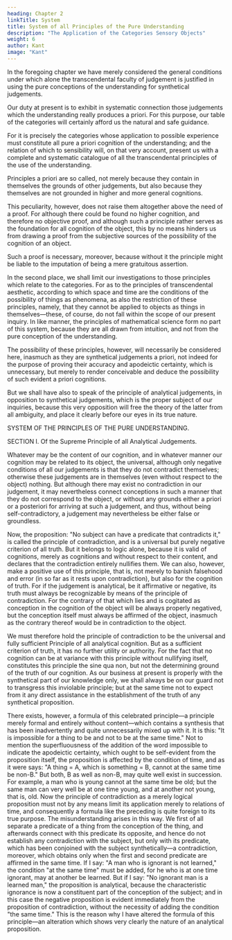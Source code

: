 ```yaml
---
heading: Chapter 2
linkTitle: System
title: System of all Principles of the Pure Understanding
description: "The Application of the Categories Sensory Objects"
weight: 6
author: Kant
image: "Kant"
---
```




In the foregoing chapter we have merely considered the general conditions under which alone the transcendental faculty of judgement is justified in using the pure conceptions of the understanding for synthetical judgements. 

Our duty at present is to exhibit in systematic connection those judgements which the understanding really produces a priori. For this purpose, our table of the categories will certainly afford us the natural and safe guidance. 

For it is precisely the categories whose application to possible experience must constitute all pure a priori cognition of the understanding; and the relation of which to sensibility will, on that very account, present us with a complete and systematic catalogue of all the transcendental principles of the use of the understanding.

Principles a priori are so called, not merely because they contain in themselves the grounds of other judgements, but also because they themselves are not grounded in higher and more general cognitions.

This peculiarity, however, does not raise them altogether above the need of a proof. For although there could be found no higher cognition, and therefore no objective proof, and although such a principle rather serves as the foundation for all cognition of the object, this by no means hinders us from drawing a proof from the subjective sources of the possibility of the cognition of an object. 

Such a proof is necessary, moreover, because without it the principle might be liable to the imputation of being a mere gratuitous assertion.

In the second place, we shall limit our investigations to those principles which relate to the categories. For as to the principles of transcendental aesthetic, according to which space and time are the conditions of the possibility of things as phenomena, as also the restriction of these principles, namely, that they cannot be applied to objects as things in themselves—these, of course, do not fall within the scope of our present inquiry. In like manner, the principles of mathematical science form no part of this system, because they are all drawn from intuition, and not from the pure conception of the understanding. 

The possibility of these principles, however, will necessarily be considered here, inasmuch as they are synthetical judgements a priori, not indeed for the purpose of proving their accuracy and apodeictic certainty, which is unnecessary, but merely to render conceivable and deduce the possibility of such evident a priori cognitions.

But we shall have also to speak of the principle of analytical judgements, in opposition to synthetical judgements, which is the proper subject of our inquiries, because this very opposition will free the theory of the latter from all ambiguity, and place it clearly before our eyes in its true nature.



SYSTEM OF THE PRINCIPLES OF THE PURE UNDERSTANDING.

SECTION I. Of the Supreme Principle of all Analytical Judgements.

Whatever may be the content of our cognition, and in whatever manner our cognition may be related to its object, the universal, although only negative conditions of all our judgements is that they do not contradict themselves; otherwise these judgements are in themselves (even without respect to the object) nothing. But although there may exist no contradiction in our judgement, it may nevertheless connect conceptions in such a manner that they do not correspond to the object, or without any grounds either a priori or a posteriori for arriving at such a judgement, and thus, without being self-contradictory, a judgement may nevertheless be either false or groundless.

Now, the proposition: "No subject can have a predicate that contradicts it," is called the principle of contradiction, and is a universal but purely negative criterion of all truth. But it belongs to logic alone, because it is valid of cognitions, merely as cognitions and without respect to their content, and declares that the contradiction entirely nullifies them. We can also, however, make a positive use of this principle, that is, not merely to banish falsehood and error (in so far as it rests upon contradiction), but also for the cognition of truth. For if the judgement is analytical, be it affirmative or negative, its truth must always be recognizable by means of the principle of contradiction. For the contrary of that which lies and is cogitated as conception in the cognition of the object will be always properly negatived, but the conception itself must always be affirmed of the object, inasmuch as the contrary thereof would be in contradiction to the object.

We must therefore hold the principle of contradiction to be the universal and fully sufficient Principle of all analytical cognition. But as a sufficient criterion of truth, it has no further utility or authority. For the fact that no cognition can be at variance with this principle without nullifying itself, constitutes this principle the sine qua non, but not the determining ground of the truth of our cognition. As our business at present is properly with the synthetical part of our knowledge only, we shall always be on our guard not to transgress this inviolable principle; but at the same time not to expect from it any direct assistance in the establishment of the truth of any synthetical proposition.

There exists, however, a formula of this celebrated principle—a principle merely formal and entirely without content—which contains a synthesis that has been inadvertently and quite unnecessarily mixed up with it. It is this: "It is impossible for a thing to be and not to be at the same time." Not to mention the superfluousness of the addition of the word impossible to indicate the apodeictic certainty, which ought to be self-evident from the proposition itself, the proposition is affected by the condition of time, and as it were says: "A thing = A, which is something = B, cannot at the same time be non-B." But both, B as well as non-B, may quite well exist in succession. For example, a man who is young cannot at the same time be old; but the same man can very well be at one time young, and at another not young, that is, old. Now the principle of contradiction as a merely logical proposition must not by any means limit its application merely to relations of time, and consequently a formula like the preceding is quite foreign to its true purpose. The misunderstanding arises in this way. We first of all separate a predicate of a thing from the conception of the thing, and afterwards connect with this predicate its opposite, and hence do not establish any contradiction with the subject, but only with its predicate, which has been conjoined with the subject synthetically—a contradiction, moreover, which obtains only when the first and second predicate are affirmed in the same time. If I say: "A man who is ignorant is not learned," the condition "at the same time" must be added, for he who is at one time ignorant, may at another be learned. But if I say: "No ignorant man is a learned man," the proposition is analytical, because the characteristic ignorance is now a constituent part of the conception of the subject; and in this case the negative proposition is evident immediately from the proposition of contradiction, without the necessity of adding the condition "the same time." This is the reason why I have altered the formula of this principle—an alteration which shows very clearly the nature of an analytical proposition.




